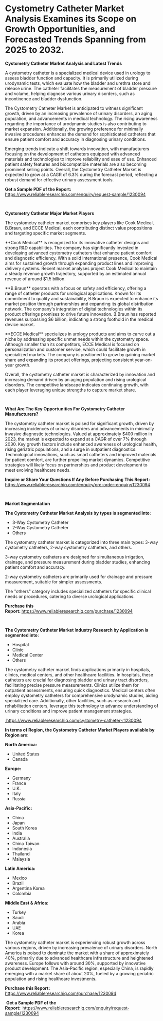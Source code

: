 <p><h1>Cystometry Catheter Market Analysis Examines its Scope on Growth Opportunities, and Forecasted Trends Spanning from 2025 to 2032.</h1></p><p><strong>Cystometry Catheter Market Analysis and Latest Trends</strong></p>
<p><p>A cystometry catheter is a specialized medical device used in urology to assess bladder function and capacity. It is primarily utilized during urodynamic tests, which evaluate how the bladder and urethra store and release urine. The catheter facilitates the measurement of bladder pressure and volume, helping diagnose various urinary disorders, such as incontinence and bladder dysfunction.</p><p>The Cystometry Catheter Market is anticipated to witness significant growth, driven by an increasing prevalence of urinary disorders, an aging population, and advancements in medical technology. The rising awareness regarding the importance of urodynamic studies is also contributing to market expansion. Additionally, the growing preference for minimally invasive procedures enhances the demand for sophisticated catheters that ensure patient comfort and accuracy in diagnosing urinary conditions.</p><p>Emerging trends indicate a shift towards innovation, with manufacturers focusing on the development of catheters equipped with advanced materials and technologies to improve reliability and ease of use. Enhanced patient safety features and biocompatible materials are also becoming prominent selling points. Overall, the Cystometry Catheter Market is expected to grow at a CAGR of 6.3% during the forecast period, reflecting a robust demand for effective urinary assessment tools.</p></p>
<p><strong>Get a Sample PDF of the Report:&nbsp;</strong> <a href="https://www.reliableresearchiq.com/enquiry/request-sample/1230094?utm_campaign=1137&utm_medium=2&utm_source=Github&utm_content=ia&utm_term=13042025&utm_id=cystometry-catheter">https://www.reliableresearchiq.com/enquiry/request-sample/1230094</a></p>
<p>&nbsp;</p>
<p><strong>Cystometry Catheter Major Market Players</strong></p>
<p><p>The cystometry catheter market comprises key players like Cook Medical, B.Braun, and ECCE Medical, each contributing distinct value propositions and targeting specific market segments. </p><p>**Cook Medical** is recognized for its innovative catheter designs and strong R&D capabilities. The company has significantly invested in developing advanced cystometry catheters that enhance patient comfort and diagnostic efficiency. With a solid international presence, Cook Medical aims for sustained growth through expanding product lines and improving delivery systems. Recent market analyses project Cook Medical to maintain a steady revenue growth trajectory, supported by an estimated annual revenue of around $1.5 billion.</p><p>**B.Braun** operates with a focus on safety and efficiency, offering a range of catheter products for urological applications. Known for its commitment to quality and sustainability, B.Braun is expected to enhance its market position through partnerships and expanding its global distribution network. The company's integration of digital technologies within its product offerings promises to drive future innovation. B.Braun has reported revenues surpassing $6 billion, indicating a strong foothold in the medical device market.</p><p>**ECCE Medical** specializes in urology products and aims to carve out a niche by addressing specific unmet needs within the cystometry space. Although smaller than its competitors, ECCE Medical is focused on personalization and customer service, which could facilitate growth in specialized markets. The company is positioned to grow by gaining market share and expanding its product offerings, projecting consistent year-on-year growth.</p><p>Overall, the cystometry catheter market is characterized by innovation and increasing demand driven by an aging population and rising urological disorders. The competitive landscape indicates continuing growth, with each player leveraging unique strengths to capture market share.</p></p>
<p>&nbsp;</p>
<p><strong>What Are The Key Opportunities For Cystometry Catheter Manufacturers?</strong></p>
<p><p>The cystometry catheter market is poised for significant growth, driven by increasing incidences of urinary disorders and advancements in minimally invasive diagnostic technologies. Valued at approximately $400 million in 2023, the market is expected to expand at a CAGR of over 7% through 2030. Key growth factors include enhanced awareness of urological health, rising geriatric populations, and a surge in outpatient diagnostics. Technological innovations, such as smart catheters and improved materials for patient comfort, are further propelling market dynamics. Competitive strategies will likely focus on partnerships and product development to meet evolving healthcare needs.</p></p>
<p><strong>Inquire or Share Your Questions If Any Before Purchasing This Report:</strong> <a href="https://www.reliableresearchiq.com/enquiry/pre-order-enquiry/1230094?utm_campaign=1137&utm_medium=2&utm_source=Github&utm_content=ia&utm_term=13042025&utm_id=cystometry-catheter">https://www.reliableresearchiq.com/enquiry/pre-order-enquiry/1230094</a></p>
<p>&nbsp;</p>
<p><strong>Market Segmentation</strong></p>
<p><strong>The Cystometry Catheter Market Analysis by types is segmented into:</strong></p>
<p><ul><li>3-Way Cystometry Catheter</li><li>2-Way Cystometry Catheter</li><li>Others</li></ul></p>
<p><p>The cystometry catheter market is categorized into three main types: 3-way cystometry catheters, 2-way cystometry catheters, and others. </p><p>3-way cystometry catheters are designed for simultaneous irrigation, drainage, and pressure measurement during bladder studies, enhancing patient comfort and accuracy. </p><p>2-way cystometry catheters are primarily used for drainage and pressure measurement, suitable for simpler assessments. </p><p>The "others" category includes specialized catheters for specific clinical needs or procedures, catering to diverse urological applications.</p></p>
<p><strong>Purchase this Report:&nbsp;</strong><a href="https://www.reliableresearchiq.com/purchase/1230094?utm_campaign=1137&utm_medium=2&utm_source=Github&utm_content=ia&utm_term=13042025&utm_id=cystometry-catheter">https://www.reliableresearchiq.com/purchase/1230094</a></p>
<p>&nbsp;</p>
<p><strong>The Cystometry Catheter Market Industry Research by Application is segmented into:</strong></p>
<p><ul><li>Hospital</li><li>Clinic</li><li>Medical Center</li><li>Others</li></ul></p>
<p><p>The cystometry catheter market finds applications primarily in hospitals, clinics, medical centers, and other healthcare facilities. In hospitals, these catheters are crucial for diagnosing bladder and urinary tract disorders, facilitating precise pressure measurements. Clinics utilize them for outpatient assessments, ensuring quick diagnostics. Medical centers often employ cystometry catheters for comprehensive urodynamic studies, aiding specialized care. Additionally, other facilities, such as research and rehabilitation centers, leverage this technology to advance understanding of urinary conditions and improve patient management strategies.</p></p>
<p><a href="https://www.reliableresearchiq.com/cystometry-catheter-r1230094?utm_campaign=1137&utm_medium=2&utm_source=Github&utm_content=ia&utm_term=13042025&utm_id=cystometry-catheter">&nbsp;https://www.reliableresearchiq.com/cystometry-catheter-r1230094</a></p>
<p><strong>In terms of Region, the Cystometry Catheter Market Players available by Region are:</strong></p>
<p>
    <p> <strong> North America: </strong>
        <ul>
            <li>United States</li>
            <li>Canada</li>
        </ul>
        </p> 
    <p> <strong> Europe: </strong>
        <ul>
            <li>Germany</li>
            <li>France</li>
            <li>U.K.</li>
            <li>Italy</li>
            <li>Russia</li>
        </ul>
        </p> 
    <p> <strong> Asia-Pacific: </strong>
        <ul>
            <li>China</li>
            <li>Japan</li>
            <li>South Korea</li>
            <li>India</li>
            <li>Australia</li>
            <li>China Taiwan</li>
            <li>Indonesia</li>
            <li>Thailand</li>
            <li>Malaysia</li>
        </ul>
        </p> 
    <p> <strong> Latin America: </strong>
        <ul>
            <li>Mexico</li>
            <li>Brazil</li>
            <li>Argentina Korea</li>
            <li>Colombia</li>
        </ul>
        </p> 
    <p> <strong> Middle East & Africa: </strong>
        <ul>
            <li>Turkey</li>
            <li>Saudi</li>
            <li>Arabia</li>
            <li>UAE</li>
            <li>Korea</li>
        </ul>
    </p>
    </p>
<p><p>The cystometry catheter market is experiencing robust growth across various regions, driven by increasing prevalence of urinary disorders. North America is poised to dominate the market with a share of approximately 40%, primarily due to advanced healthcare infrastructure and heightened awareness. Europe follows with around 30%, supported by innovative product development. The Asia-Pacific region, especially China, is rapidly emerging with a market share of about 20%, fueled by a growing geriatric population and rising healthcare investments.</p></p>
<p><strong>Purchase this Report: </strong><a href="https://www.reliableresearchiq.com/purchase/1230094?utm_campaign=1137&utm_medium=2&utm_source=Github&utm_content=ia&utm_term=13042025&utm_id=cystometry-catheter">https://www.reliableresearchiq.com/purchase/1230094</a></p>
<p>&nbsp;<strong>Get a Sample PDF of the Report:&nbsp;&nbsp;</strong><a href="https://www.reliableresearchiq.com/enquiry/request-sample/1230094?utm_campaign=1137&utm_medium=2&utm_source=Github&utm_content=ia&utm_term=13042025&utm_id=cystometry-catheter">https://www.reliableresearchiq.com/enquiry/request-sample/1230094</a></p>
<p><strong></strong></p>
<p><p></p><p></p><p></p></p>